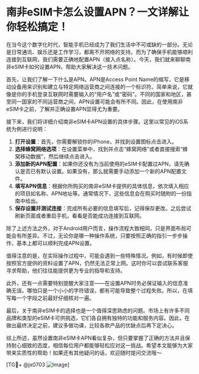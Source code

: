 # 南非eSIM卡怎么设置APN？一文详解让你轻松搞定！

在当今这个数字化时代，智能手机已经成为了我们生活中不可或缺的一部分。无论是日常通讯、娱乐还是工作学习，都离不开网络的支持。而为了确保手机能够顺利连接到互联网，我们需要正确地配置APN（接入点名称）。今天，我们就来聊聊南非eSIM卡如何设置APN，帮助大家解决这一技术问题。

首先，让我们了解一下什么是APN。APN是Access Point Name的缩写，它是移动设备用来识别和建立与特定网络运营商之间连接的一个标识符。简单来说，它就像是你的手机登录互联网时需要输入的“用户名”或“密码”。不同的国家和地区，甚至同一国家的不同运营商之间，APN设置可能会有所不同。因此，在使用南非eSIM卡之前，了解并正确设置APN显得尤为重要。

接下来，我们将详细介绍南非eSIM卡APN设置的具体步骤。这里以常见的iOS系统为例进行说明：

1. **打开设置**：首先，你需要解锁你的iPhone，并找到设置图标点击进入。
2. **选择蜂窝网络选项**：在设置菜单中，找到并点击“蜂窝网络”或者直接搜索“蜂窝移动数据”，然后继续点击进入。
3. **添加新的APN配置**：如果你还没有为当前使用的eSIM卡配置过APN，请先确认是否已有默认设置。如果没有，那么就需要手动添加一个新的APN配置文件。
4. **填写APN信息**：根据你所购买的南非eSIM卡提供的具体信息，依次填入相应的项目如名称、APN地址等。通常情况下，这些信息会在购买时随附的一份指南中给出。
5. **保存设置并测试连接**：完成所有必要的信息填写后，记得保存更改。之后尝试刷新页面或者重启手机，看看是否能成功连接到互联网。

除了上述方法之外，对于Android用户而言，操作流程大致相同，只是界面布局可能会有所差异。不过，无论你是哪一种操作系统，只要按照正确的指引一步步操作，基本上都可以顺利完成APN设置。

值得注意的是，在实际操作过程中，可能会遇到一些特殊情况。例如，有时候即使按照官方提供的资料设置了APN，仍然无法正常上网。这时你可以尝试联系客服寻求帮助，他们往往能提供更为专业的指导和支持。

此外，还有一点需要特别提醒大家注意——在设置APN时务必保证输入的信息准确无误。哪怕只是一个小小的字符错误，都有可能导致整个过程失败。所以，在填写每一个字段之前最好仔细核对一遍。

最后，关于南非eSIM卡的选择也是一个值得深思熟虑的问题。市场上有许多不同品牌和类型的eSIM卡可供挑选，它们各自拥有独特的功能和服务内容。因此，在做出最终决定之前，建议多做功课，比较各款产品的优缺点后再下定决心。

综上所述，虽然设置南非eSIM卡APN看似复杂，但只要掌握了正确的方法并且保持耐心细致的态度，相信每位用户都能够轻松应对这一挑战。希望本文能够为大家带来实质性的帮助！如果还有其他疑问的话，欢迎随时提问交流哦～

[TG💪+ @jx0703 ![Image](https://github.com/user-attachments/assets/dbca1d08-cadb-493c-b0ec-ad6f7a83f270)]